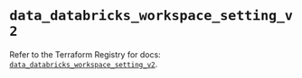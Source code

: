 # `data_databricks_workspace_setting_v2`

Refer to the Terraform Registry for docs: [`data_databricks_workspace_setting_v2`](https://registry.terraform.io/providers/databricks/databricks/1.88.0/docs/data-sources/workspace_setting_v2).
